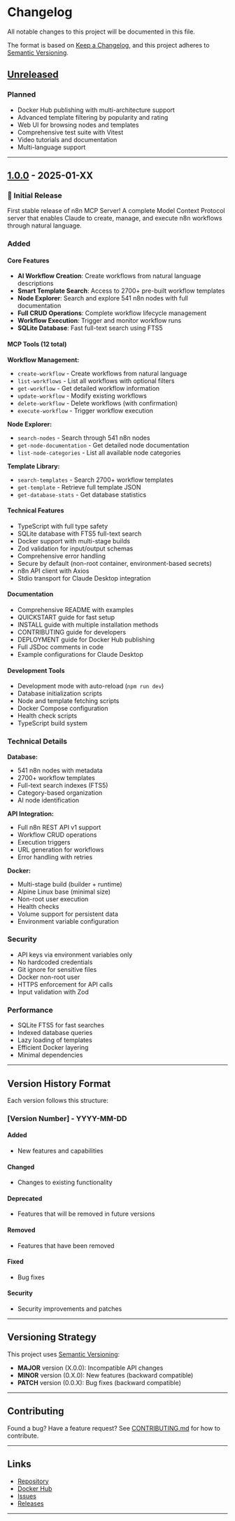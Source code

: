 # Changelog

All notable changes to this project will be documented in this file.

The format is based on [Keep a Changelog](https://keepachangelog.com/en/1.0.0/),
and this project adheres to [Semantic Versioning](https://semver.org/spec/v2.0.0.html).

## [Unreleased]

### Planned
- Docker Hub publishing with multi-architecture support
- Advanced template filtering by popularity and rating
- Web UI for browsing nodes and templates
- Comprehensive test suite with Vitest
- Video tutorials and documentation
- Multi-language support

---

## [1.0.0] - 2025-01-XX

### 🎉 Initial Release

First stable release of n8n MCP Server! A complete Model Context Protocol server that enables Claude to create, manage, and execute n8n workflows through natural language.

### Added

#### Core Features
- **AI Workflow Creation**: Create workflows from natural language descriptions
- **Smart Template Search**: Access to 2700+ pre-built workflow templates
- **Node Explorer**: Search and explore 541 n8n nodes with full documentation
- **Full CRUD Operations**: Complete workflow lifecycle management
- **Workflow Execution**: Trigger and monitor workflow runs
- **SQLite Database**: Fast full-text search using FTS5

#### MCP Tools (12 total)

**Workflow Management:**
- `create-workflow` - Create workflows from natural language
- `list-workflows` - List all workflows with optional filters
- `get-workflow` - Get detailed workflow information
- `update-workflow` - Modify existing workflows
- `delete-workflow` - Delete workflows (with confirmation)
- `execute-workflow` - Trigger workflow execution

**Node Explorer:**
- `search-nodes` - Search through 541 n8n nodes
- `get-node-documentation` - Get detailed node documentation
- `list-node-categories` - List all available node categories

**Template Library:**
- `search-templates` - Search 2700+ workflow templates
- `get-template` - Retrieve full template JSON
- `get-database-stats` - Get database statistics

#### Technical Features
- TypeScript with full type safety
- SQLite database with FTS5 full-text search
- Docker support with multi-stage builds
- Zod validation for input/output schemas
- Comprehensive error handling
- Secure by default (non-root container, environment-based secrets)
- n8n API client with Axios
- Stdio transport for Claude Desktop integration

#### Documentation
- Comprehensive README with examples
- QUICKSTART guide for fast setup
- INSTALL guide with multiple installation methods
- CONTRIBUTING guide for developers
- DEPLOYMENT guide for Docker Hub publishing
- Full JSDoc comments in code
- Example configurations for Claude Desktop

#### Development Tools
- Development mode with auto-reload (`npm run dev`)
- Database initialization scripts
- Node and template fetching scripts
- Docker Compose configuration
- Health check scripts
- TypeScript build system

### Technical Details

**Database:**
- 541 n8n nodes with metadata
- 2700+ workflow templates
- Full-text search indexes (FTS5)
- Category-based organization
- AI node identification

**API Integration:**
- Full n8n REST API v1 support
- Workflow CRUD operations
- Execution triggers
- URL generation for workflows
- Error handling with retries

**Docker:**
- Multi-stage build (builder + runtime)
- Alpine Linux base (minimal size)
- Non-root user execution
- Health checks
- Volume support for persistent data
- Environment variable configuration

### Security
- API keys via environment variables only
- No hardcoded credentials
- Git ignore for sensitive files
- Docker non-root user
- HTTPS enforcement for API calls
- Input validation with Zod

### Performance
- SQLite FTS5 for fast searches
- Indexed database queries
- Lazy loading of templates
- Efficient Docker layering
- Minimal dependencies

---

## Version History Format

Each version follows this structure:

### [Version Number] - YYYY-MM-DD

#### Added
- New features and capabilities

#### Changed
- Changes to existing functionality

#### Deprecated
- Features that will be removed in future versions

#### Removed
- Features that have been removed

#### Fixed
- Bug fixes

#### Security
- Security improvements and patches

---

## Versioning Strategy

This project uses [Semantic Versioning](https://semver.org/):

- **MAJOR** version (X.0.0): Incompatible API changes
- **MINOR** version (0.X.0): New features (backward compatible)
- **PATCH** version (0.0.X): Bug fixes (backward compatible)

---

## Contributing

Found a bug? Have a feature request? See [CONTRIBUTING.md](CONTRIBUTING.md) for how to contribute.

---

## Links

- [Repository](https://github.com/YOUR_USERNAME/n8n-mcp-aurelien)
- [Docker Hub](https://hub.docker.com/r/YOUR_USERNAME/n8n-mcp-aurelien)
- [Issues](https://github.com/YOUR_USERNAME/n8n-mcp-aurelien/issues)
- [Releases](https://github.com/YOUR_USERNAME/n8n-mcp-aurelien/releases)

---

[Unreleased]: https://github.com/YOUR_USERNAME/n8n-mcp-aurelien/compare/v1.0.0...HEAD
[1.0.0]: https://github.com/YOUR_USERNAME/n8n-mcp-aurelien/releases/tag/v1.0.0
